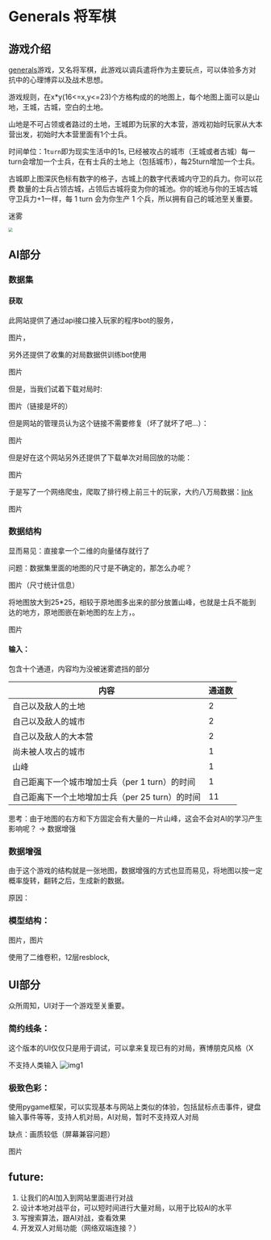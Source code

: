 # Generals 将军棋

## 游戏介绍



[generals](https://link.zhihu.com/?target=http%3A//generals.io)游戏，又名将军棋，此游戏以调兵遣将作为主要玩点，可以体验多方对抗中的心理博弈以及战术思想。

游戏规则，在x*y(16<=x,y<=23)个方格构成的的地图上，每个地图上面可以是山地，王城，古城，空白的土地。

山地是不可占领或者路过的土地，王城即为玩家的大本营，游戏初始时玩家从大本营出发，初始时大本营里面有1个士兵。

时间单位：1`turn`即为现实生活中的1s, 已经被攻占的城市（王城或者古城）每一turn会增加一个士兵，在有士兵的土地上（包括城市），每25turn增加一个士兵。

古城即上图深灰色标有数字的格子，古城上的数字代表城内守卫的兵力。你可以花费 数量的士兵占领古城，占领后古城将变为你的城池。你的城池与你的王城古城守卫兵力+1一样，每 1 turn 会为你生产 1 个兵，所以拥有自己的城池至关重要。

迷雾

<img src="https://dev.generals.io/replay.gif" style="zoom:50%;" />

## AI部分

### 数据集

#### 获取

此网站提供了通过api接口接入玩家的程序bot的服务，

图片，

另外还提供了收集的对局数据供训练bot使用

图片

但是，当我们试着下载对局时:

图片（链接是坏的）

但是网站的管理员认为这个链接不需要修复（坏了就坏了吧...）：

图片

但是好在这个网站另外还提供了下载单次对局回放的功能：

图片

于是写了一个网络爬虫，爬取了排行榜上前三十的玩家，大约八万局数据：[link](https://github.com/Toseic/Generals.io_crawl)

图片



### 数据结构

显而易见：直接拿一个二维的向量储存就行了

问题：数据集里面的地图的尺寸是不确定的，那怎么办呢？

图片（尺寸统计信息）

将地图放大到25*25，相较于原地图多出来的部分放置山峰，也就是士兵不能到达的地方，原地图嵌在新地图的左上方，。

图片

#### 输入：

包含十个通道，内容均为没被迷雾遮挡的部分

| 内容                                            | 通道数 |
| ----------------------------------------------- | ------ |
| 自己以及敌人的土地                              | 2      |
| 自己以及敌人的城市                              | 2      |
| 自己以及敌人的大本营                            | 2      |
| 尚未被人攻占的城市                              | 1      |
| 山峰                                            | 1      |
| 自己距离下一个城市增加士兵（per 1 turn）的时间  | 1      |
| 自己距离下一个土地增加士兵（per 25 turn）的时间 | 11     |



思考：由于地图的右方和下方固定会有大量的一片山峰，这会不会对AI的学习产生影响呢？ -> 数据增强

### 数据增强

由于这个游戏的结构就是一张地图，数据增强的方式也显而易见，将地图以按一定概率旋转，翻转之后，生成新的数据。

原因：

### 模型结构：

图片，图片

使用了二维卷积，12层resblock,

## UI部分

众所周知，UI对于一个游戏至关重要。

### 简约线条：

这个版本的UI仅仅只是用于调试，可以拿来复现已有的对局，赛博朋克风格（X

不支持人类输入
![img1](https://user-images.githubusercontent.com/97432569/171473506-ad83a3e1-8dab-4e61-add6-134b78cc78ce.gif)


### 极致色彩：

使用pygame框架，可以实现基本与网站上类似的体验，包括鼠标点击事件，键盘输入事件等等，支持人机对局，AI对局，暂时不支持双人对局

缺点：画质较低（屏幕兼容问题）

图片



## future:

1.  让我们的AI加入到网站里面进行对战
2. 设计本地对战平台，可以短时间进行大量对局，以用于比较AI的水平
3. 写搜索算法，跟AI对战，查看效果
4. 开发双人对局功能（网络双端连接？）
